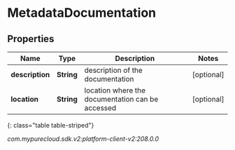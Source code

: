 # MetadataDocumentation


## Properties

| Name | Type | Description | Notes |
| ------------ | ------------- | ------------- | ------------- |
| **description** | **String** | description of the documentation |  [optional] |
| **location** | **String** | location where the documentation can be accessed |  [optional] |
{: class="table table-striped"}




_com.mypurecloud.sdk.v2:platform-client-v2:208.0.0_
